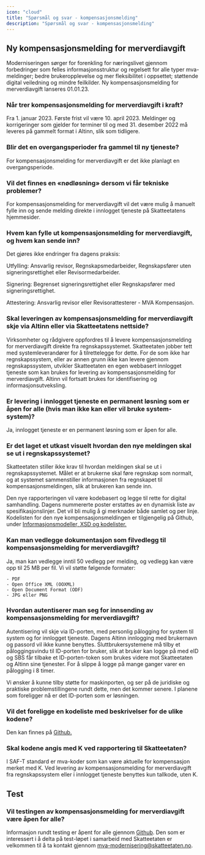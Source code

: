 ```yaml
---
icon: "cloud"
title: "Spørsmål og svar - kompensasjonsmelding"
description: "Spørsmål og svar - kompensasjonsmelding"
---
```


## Ny kompensasjonsmelding for merverdiavgift

Moderniseringen sørger for forenkling for næringslivet gjennom forbedringer som felles informasjonsstruktur og regelsett for alle typer mva-meldinger; bedre brukeropplevelse og mer fleksibilitet i oppsettet; støttende digital veiledning og mindre feilkilder. Ny kompensasjonsmelding for merverdiavgift lanseres 01.01.23.

### Når trer kompensasjonsmelding for merverdiavgift i kraft?

Fra 1. januar 2023. Første frist vil være 10. april 2023. Meldinger og korrigeringer som gjelder for terminer til og med 31. desember 2022 må leveres på gammelt format i Altinn, slik som tidligere.

### Blir det en overgangsperioder fra gammel til ny tjeneste?

For kompensasjonsmelding for merverdiavgift er det ikke planlagt en overgangsperiode.

### Vil det finnes en «nødløsning» dersom vi får tekniske problemer?

For kompensasjonsmelding for merverdiavgift vil det være mulig å manuelt fylle inn og sende melding direkte i innlogget tjeneste på Skatteetatens hjemmesider.

### Hvem kan fylle ut kompensasjonsmelding for merverdiavgift, og hvem kan sende inn?

Det gjøres ikke endringer fra dagens praksis:

Utfylling: Ansvarlig revisor, Regnskapsmedarbeider, Regnskapsfører uten signeringsrettighet eller Revisormedarbeider.

Signering: Begrenset signeringsrettighet eller Regnskapsfører med signeringsrettighet. 

Attestering: Ansvarlig revisor eller Revisorattesterer - MVA Kompensasjon.

### Skal leveringen av kompensasjonsmelding for merverdiavgift skje via Altinn eller via Skatteetatens nettside?

Virksomheter og rådgivere oppfordres til å levere kompensasjonsmelding for merverdiavgift direkte fra regnskapssystemet. Skatteetaten jobber tett med systemleverandører for å tilrettelegge for dette. For de som ikke har regnskapssystem, eller av annen grunn ikke kan levere gjennom regnskapssystem, utvikler Skatteetaten en egen webbasert innlogget tjeneste som kan brukes for levering av kompensasjonsmelding for merverdiavgift. Altinn vil fortsatt brukes for identifisering og informasjonsutveksling.

### Er levering i innlogget tjeneste en permanent løsning som er åpen for alle (hvis man ikke kan eller vil bruke system-system)?

Ja, innlogget tjeneste er en permanent løsning som er åpen for alle.

### Er det laget et utkast visuelt hvordan den nye meldingen skal se ut i regnskapssystemet?

Skatteetaten stiller ikke krav til hvordan meldingen skal se ut i regnskapssystemet. Målet er at brukerne skal føre regnskap som normalt, og at systemet sammenstiller informasjonen fra regnskapet til kompensasjonsmeldingen, slik at brukeren kan sende inn.

Den nye rapporteringen vil være kodebasert og legge til rette for digital samhandling. Dagens nummererte poster erstattes av en dynamisk liste av spesifikasjonslinjer. Det vil bli mulig å gi merknader både samlet og per linje.
Kodelisten for den nye kompensasjonsmeldingen er tilgjengelig på Github, under [Informasjonsmodeller, XSD og kodelister.](https://skatteetaten.github.io/mva-meldingen/kompensasjon/informasjonsmodell/#kodelister)

### Kan man vedlegge dokumentasjon som filvedlegg til kompensasjonsmelding for merverdiavgift?

Ja, man kan vedlegge inntil 50 vedlegg per melding, og vedlegg kan være opp til 25 MB per fil.
Vi vil støtte følgende formater:

    - PDF
    - Open Office XML (OOXML)
    - Open Document Format (ODF)
    - JPG eller PNG

### Hvordan autentiserer man seg for innsending av kompensasjonsmelding for merverdiavgift?

Autentisering vil skje via ID-porten, med personlig pålogging for system til system og for innlogget tjeneste. Dagens Altinn innlogging med brukernavn og passord vil ikke kunne benyttes. Sluttbrukersystemene må tilby et påloggingsvindu til ID-porten for bruker, slik at bruker kan logge på med eID og SBS får tilbake et ID-porten-token som brukes videre mot Skatteetaten og Altinn sine tjenester. For å slippe å logge på mange ganger varer en pålogging i 8 timer.

Vi ønsker å kunne tilby støtte for maskinporten, og ser på de juridiske og praktiske problemstillingene rundt dette, men det kommer senere. I planene som foreligger nå er det ID-porten som er løsningen.

### Vil det foreligge en kodeliste med beskrivelser for de ulike kodene?

Den kan finnes på [Github.](https://skatteetaten.github.io/mva-meldingen/kompensasjon/informasjonsmodell/#kodelister)

### Skal kodene angis med K ved rapportering til Skatteetaten?

I SAF-T standard er mva-koder som kan være aktuelle for kompensasjon merket med K. Ved levering av kompensasjonsmelding for merverdiavgift fra regnskapssystem eller i innlogget tjeneste benyttes kun tallkode, uten K.

## Test

### Vil testingen av kompensasjonsmelding for merverdiavgift være åpen for alle?

Informasjon rundt testing er åpent for alle gjennom [Github](https://skatteetaten.github.io/mva-meldingen/kompensasjon/test/).
Den som er interessert i å delta på test-løpet i samarbeid med Skatteetaten er velkommen til å ta kontakt gjennom mva-modernisering@skatteetaten.no.

